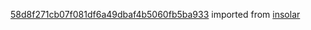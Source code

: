 [58d8f271cb07f081df6a49dbaf4b5060fb5ba933](https://github.com/insolar/insolar/commit/58d8f271cb07f081df6a49dbaf4b5060fb5ba933) imported from [insolar](https://github.com/insolar/insolar)

